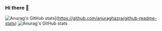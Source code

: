 ### Hi there 👋
![Anurag's GitHub stats](https://github-readme-stats.vercel.app/api?username=xieyiweng)](https://github.com/anuraghazra/github-readme-stats)
![Anurag's GitHub stats](https://github-readme-stats.vercel.app/api?username=xieyiweng&show_icons=true&theme=vue-dark)

<!--
**xieyiweng/xieyiweng** is a ✨ _special_ ✨ repository because its `README.md` (this file) appears on your GitHub profile.

Here are some ideas to get you started:

- 🔭 I’m currently working on ...
- 🌱 I’m currently learning ...
- 👯 I’m looking to collaborate on ...
- 🤔 I’m looking for help with ...
- 💬 Ask me about ...
- 📫 How to reach me: ...
- 😄 Pronouns: ...
- ⚡ Fun fact: ...
-->
